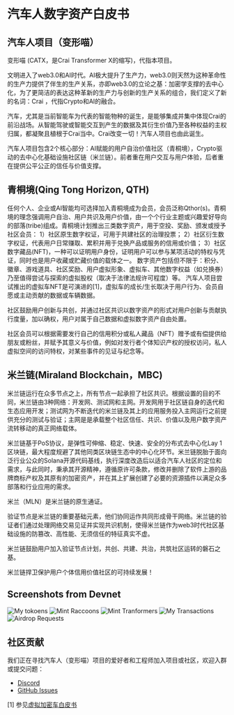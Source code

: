 
# 汽车人数字资产白皮书

## 汽车人项目（变形喵）

变形喵 (CATX，是Crai Transformer X的缩写)，代指本项目。

文明进入了web3.0和AI时代。AI极大提升了生产力，web3.0则天然为这种革命性的生产力提供了伴生的生产关系，亦即web3.0的立论之基：加密学支撑的去中心化，为了更简洁的表达这种革新的生产力与创新的生产关系的组合，我们定义了新的名词：Crai ，代指Crypto和AI的融合。

汽车，尤其是当前智能车为代表的智能物种的诞生，是能够集成并集中体现Crai的前沿战场。从智能驾驶或智能交互到产生的数据及其衍生价值乃至各种权益的主权归属，都凝聚且植根于Crai当中。Crai改变一切！汽车人项目也由此诞生。

汽车人项目包含2个核心部分：AI赋能的用户自治价值社区（青桐境），Crypto驱动的去中心化基础设施社区链（米兰链）。前者重在用户交互与用户体验，后者重在提供公平公正的信任与价值支撑。


## 青桐境(Qing Tong Horizon, QTH)

任何个人、企业或AI智能均可选择加入青桐境成为会员，会员泛称Qthor(s)。青桐境的理念强调用户自治、用户共识及用户价值，由一个个行业主题或兴趣爱好导向的部落(tribe)组成。青桐境计划推出三类数字资产，用于空投、奖励、颁发或授予社区会员：
1）社区原生数字权证，可用于共建社区的治理投票； 
2）社区衍生数字权证，代表用户日常赚取、累积并用于兑换产品或服务的信用或价值； 3）社区数字藏品(NFT)，一种可以证明用户身份，证明用户可以参与某项活动的特权与凭证，同时也是用户收藏或贮藏价值的载体之一。
数字资产包括但不限于：积分、徽章、游戏道具、社区奖励、用户虚拟形象、虚拟车、其他数字权益（如兑换券）乃至值得尝试与探索的虚拟股权（取决于法律法规许可程度）等。
汽车人项目尝试推出的虚拟车NFT是可演进的[1]，虚拟车的成长/生长取决于用户行为、会员自愿或主动贡献的数据或车辆数据。

社区鼓励用户创新与共创，并通过社区共识以数字资产的形式对用户创新与贡献执行度量，加以确权，用户对属于自己数据和虚拟数字资产自由处置。

社区会员可以根据需要发行自己的信用积分或私人藏品（NFT）赠予或有偿提供给朋友或粉丝，并赋予其意义与价值，例如对发行者个体知识产权的授权访问，私人虚拟空间的访问特权，对某些事件的见证与纪念等。


## 米兰链(Miraland Blockchain，MBC)

米兰链运行在众多节点之上，所有节点一起承担了社区共识。根据设置的目的不同，米兰链由3种网络：开发网、测试网和主网。开发网用于社区链自身的迭代和生态应用开发；测试网为不断迭代的米兰链及其上的应用服务投入主网运行之前提供充分的测试与验证；主网是是承载整个社区信任、共识、价值以及用户数字资产流转移动的真正网络载体。

米兰链基于PoS协议，是弹性可伸缩、稳定、快速、安全的分布式去中心化Lay 1区块链，最大程度规避了其他同类区块链生态中的中心化环节。米兰链脱胎于面向泛行业公众的Solana开源代码基线，执行深度改造后以适合汽车人社区的定位和需求，与此同时，秉承其开源精神，遵循原许可条款，修改并删除了软件上游的品牌商标产权及其原有的加密资产，并在其上扩展创建了必要的资源插件以满足众多部落和行业应用的需求。

米兰（MLN）是米兰链的原生通证。

验证节点是米兰链的重要基础元素，他们协同运作共同形成骨干网络。米兰链的验证者们通过处理网络交易见证并实现共识机制，使得米兰链作为web3时代社区基础设施的防篡改、高性能、无须信任的特征真实不虚。

米兰链鼓励用户加入验证节点计划，共创、共建、共治，共筑社区运转的磐石之基。

米兰链捍卫保护用户个体信用价值社区的可持续发展！

## Screenshots from Devnet

![My tokoens](/assets/images/my-tokens.png "My Tokens")
![Mint Raccoons](/assets/images/coon-mint.png "Mint Raccoons")
![Mint Tranformers](/assets/images/catx-mint.png "Mint Transformers")
![My Transactions](/assets/images/my-tx.png "My Transactions")
![Airdrop Requests](/assets/images/airdrop.png "Request Airdrop")

## 社区贡献

我们正在寻找汽车人（变形喵）项目的爱好者和工程师加入项目或社区，欢迎入群或提交问题：

- [Discord](https://discord.gg/jJUGKcKNz5)
- [GitHub Issues](https://github.com/miraland-labs/crai-transformer-x-whitepaper/issues)

[1] 参见[虚拟加密车白皮书](https://github.com/miraland-labs/crypto-car-whitepaper/blob/main/WHITEPAPER.md)

